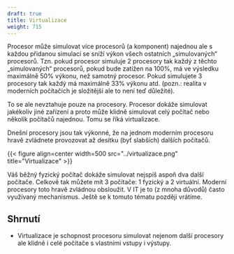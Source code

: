 ```yaml
---
draft: true
title: Virtualizace
weight: 715
---
```


Procesor může simulovat více procesorů (a komponent) najednou ale s každou přidanou simulací se sníží výkon všech ostatních „simulovaných“ procesorů. Tzn. pokud procesor simuluje 2 procesory tak každý z těchto „simulovaných“ procesorů, pokud bude zatížen na 100%, má ve výsledku maximálně 50% výkonu, než samotný procesor. Pokud simulujete 3 procesory tak každý má maximálně 33% výkonu atd. (pozn.: realita v moderních počítačích je složitější ale to není teď důležité).

To se ale nevztahuje pouze na procesory. Procesor  dokáže simulovat jakékoliv jiné zařízení a proto může klidně simulovat celý počítač nebo několik počítačů najednou. Tomu se říká virtualizace.

Dnešní procesory jsou tak výkonné, že na jednom moderním procesoru hravě zvládnete provozovat až desítku (byť slabších) dalších počítačů.

{{< figure align=center width=500 src="../virtualizace.png" title="Virtualizace" >}}

<div class="note1">

Váš běžný fyzický počítač dokáže simulovat nejspíš aspoň dva další počítače. Celkově tak můžete mít 3 počítače: 1 fyzický a 2 virtuální. Moderní procesory toto hravě zvládnou obsloužit. V IT je to (z mnoha důvodů) často využívaný mechanismus. Ještě se k tomuto tématu později vrátíme.

</div>

## Shrnutí

- Virtualizace je schopnost procesoru simulovat nejenom další procesory ale klidně i celé počítače s vlastními vstupy i výstupy.